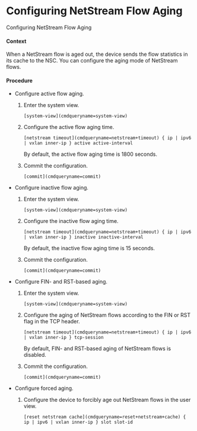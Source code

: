Configuring NetStream Flow Aging
================================

Configuring NetStream Flow Aging

#### Context

When a NetStream flow is aged out, the device sends the flow statistics in its cache to the NSC. You can configure the aging mode of NetStream flows.


#### Procedure

* Configure active flow aging.
  1. Enter the system view.
     
     
     ```
     [system-view](cmdqueryname=system-view)
     ```
  2. Configure the active flow aging time.
     
     
     ```
     [netstream timeout](cmdqueryname=netstream+timeout) { ip | ipv6 | vxlan inner-ip } active active-interval
     ```
     
     By default, the active flow aging time is 1800 seconds.
  3. Commit the configuration.
     
     
     ```
     [commit](cmdqueryname=commit)
     ```
* Configure inactive flow aging.
  1. Enter the system view.
     
     
     ```
     [system-view](cmdqueryname=system-view)
     ```
  2. Configure the inactive flow aging time.
     
     
     ```
     [netstream timeout](cmdqueryname=netstream+timeout) { ip | ipv6 | vxlan inner-ip } inactive inactive-interval
     ```
     
     By default, the inactive flow aging time is 15 seconds.
  3. Commit the configuration.
     
     
     ```
     [commit](cmdqueryname=commit)
     ```
* Configure FIN- and RST-based aging.
  1. Enter the system view.
     
     
     ```
     [system-view](cmdqueryname=system-view)
     ```
  2. Configure the aging of NetStream flows according to the FIN or RST flag in the TCP header.
     
     
     ```
     [netstream timeout](cmdqueryname=netstream+timeout) { ip | ipv6 | vxlan inner-ip } tcp-session
     ```
     
     By default, FIN- and RST-based aging of NetStream flows is disabled.
  3. Commit the configuration.
     
     
     ```
     [commit](cmdqueryname=commit)
     ```
* Configure forced aging.
  1. Configure the device to forcibly age out NetStream flows in the user view.
     
     
     ```
     [reset netstream cache](cmdqueryname=reset+netstream+cache) { ip | ipv6 | vxlan inner-ip } slot slot-id
     ```